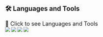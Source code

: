 <h2>🛠️ Languages and Tools</h2>
<label for="toggle-languages" style="cursor: pointer; font-size: 18px; display: inline-block;">
  <span>🔽 Click to see Languages and Tools</span>
</label>
<input type="checkbox" id="toggle-languages" style="display: none;">

<div id="languages" style="display: none;">
  <div style="display: inline_block; margin-top: 10px;">
    <img width="48" height="48" src="https://img.icons8.com/glassmorphism/48/database.png" alt="database"/>
    <img width="48" height="48" src="https://img.icons8.com/fluency/48/r-project.png" alt="r-project"/>
    <img width="48" height="48" src="https://img.icons8.com/fluency/48/mysql-logo.png" alt="mysql-logo"/>
    <img width="48" height="48" src="https://img.icons8.com/color/48/tableau-software.png" alt="tableau-software"/>
    <img width="48" height="48" src="https://img.icons8.com/fluency/48/python.png" alt="python"/>
    <img width="48" height="48" src="https://img.icons8.com/color/48/pycharm--v2.png" alt="pycharm--v2"/>
    <img width="48" height="48" src="https://img.icons8.com/color/48/visual-studio-code-2019.png" alt="visual-studio-code-2019"/>
    <img width="48" height="48" src="https://img.icons8.com/color/48/css3.png" alt="css3"/>
    <img width="48" height="48" src="https://img.icons8.com/color/48/html-5--v1.png" alt="html-5--v1"/>
    <img width="48" height="48" src="https://img.icons8.com/fluency/48/java-coffee-cup-logo.png" alt="java-coffee-cup-logo"/>
    <img width="64" height="64" src="https://img.icons8.com/nolan/64/php--v2.png" alt="php--v2"/>
    <img width="48" height="48" src="https://img.icons8.com/color/48/figma--v1.png" alt="figma--v1"/>
    <img width="48" height="48" src="https://img.icons8.com/color/48/moodle.png" alt="moodle"/>
  </div>
</div>

<script>
  const toggle = document.getElementById('toggle-languages');
  const languagesDiv = document.getElementById('languages');
  toggle.addEventListener('change', () => {
    languagesDiv.style.display = toggle.checked ? 'block' : 'none';
  });
</script>

<div> 
  <a href="mailto:raissaalvimt@gmail.com" target="_blank"><img src="https://img.shields.io/badge/Gmail-D14836?style=for-the-badge&logo=gmail&logoColor=white" target="_blank"></a>
  <a href="https://www.linkedin.com/in/raissaalvimt/" target="_blank"><img src="https://img.shields.io/badge/-LinkedIn-%230077B5?style=for-the-badge&logo=linkedin&logoColor=white" target="_blank"></a> 
  <a href="https://wa.me/5561996781714" target="_blank"><img src="https://img.shields.io/badge/WhatsApp-%2325D366?style=for-the-badge&logo=whatsapp&logoColor=white" target="_blank"></a>
  <a href="./curriculo.pdf" target="_blank"><img src="https://img.shields.io/badge/Curr%C3%ADculo-PDF-blue?style=for-the-badge" target="_blank"></a>
</div>

